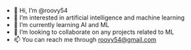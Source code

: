 - 👋 Hi, I’m @roovy54
- 👀 I’m interested in artificial intelligence and machine learning
- 🌱 I’m currently learning AI and ML
- 💞️ I’m looking to collaborate on any projects related to ML
- 📫 You can reach me through roovy54@gmail.com

<!---
roovy54/roovy54 is a ✨ special ✨ repository because its `README.md` (this file) appears on your GitHub profile.
You can click the Preview link to take a look at your changes.
--->

